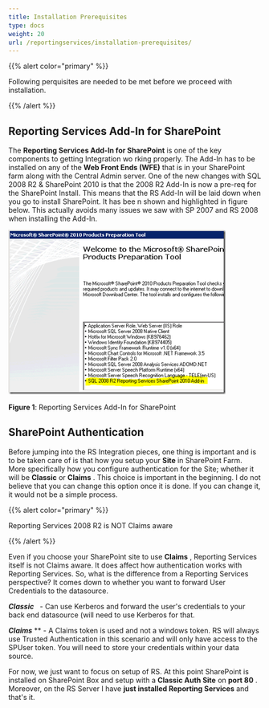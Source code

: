 ```yaml
---
title: Installation Prerequisites
type: docs
weight: 20
url: /reportingservices/installation-prerequisites/
---
```


{{% alert color="primary" %}} 

Following perquisites are needed to be met before we proceed with installation. 

{{% /alert %}} 
## **Reporting Services Add-In for SharePoint**
The **Reporting Services Add-In for SharePoint** is one of the key components to getting Integration wo rking properly. The Add-In has to be installed on any of the **Web Front Ends (WFE)** that is in your SharePoint farm along with the Central Admin server. One of the new changes with SQL 2008 R2 & SharePoint 2010 is that the 2008 R2 Add-In is now a pre-req for the SharePoint Install. This means that the RS Add-In will be laid down when you go to install SharePoint. It has bee n shown and highlighted in figure below. This actually avoids many issues we saw with SP 2007 and RS 2008 when installing the Add-In. 

![todo:image_alt_text](installation-prerequisites_1.png)


**Figure 1**: Reporting Services Add-In for SharePoint 
## **SharePoint Authentication**
Before jumping into the RS Integration pieces, one thing is important and is to be taken care of is that how you setup your **Site** in SharePoint Farm. More specifically how you configure authentication for the Site; whether it will be **Classic** or **Claims** . This choice is important in the beginning. I do not believe that you can change this option once it is done. If you can change it, it would not be a simple process. 

{{% alert color="primary" %}} 

Reporting Services 2008 R2 is NOT Claims aware 

{{% /alert %}} 

Even if you choose your SharePoint site to use **Claims** , Reporting Services itself is not Claims aware. It does affect how authentication works with Reporting Services. So, what is the difference from a Reporting Services perspective? It comes down to whether you want to forward User Credentials to the datasource. 

***Classic***   - Can use Kerberos and forward the user's credentials to your back end datasource (will need to use Kerberos for that. 

***Claims*** ** - A Claims token is used and not a windows token. RS will always use Trusted Authentication in this scenario and will only have access to the SPUser token. You will need to store your credentials within your data source. 

For now, we just want to focus on setup of RS. At this point SharePoint is installed on SharePoint Box and setup with a **Classic Auth Site** on **port 80** . Moreover, on the RS Server I have **just installed Reporting Services** and that's it. 

